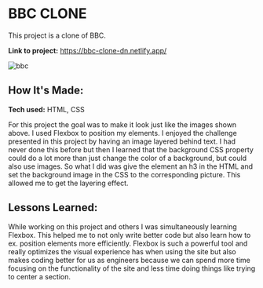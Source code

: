 # BBC CLONE
This project is a clone of BBC.

**Link to project:** https://bbc-clone-dn.netlify.app/

![bbc](https://user-images.githubusercontent.com/88361309/164567287-bfbfe2f2-5802-4751-9d84-e41a17458e36.png)

## How It's Made:

**Tech used:** HTML, CSS

For this project the goal was to make it look just like the images shown above. I used Flexbox to position my elements. I enjoyed the challenge presented in this project by having an image layered behind text. I had never done this before but then I learned that the background CSS property could do a lot more than just change the color of a background, but could also use images. So what I did was give the element an h3 in the HTML and set the background image in the CSS to the corresponding picture. This allowed me to get the layering effect.


## Lessons Learned:

While working on this project and others I was simultaneously learning Flexbox. This helped me to not only write better code but also learn how to ex. position elements more efficiently. Flexbox is such a powerful tool and really optimizes the visual experience has when using the site but also makes coding better for us as engineers because we can spend more time focusing on the functionality of the site and less time doing things like trying to center a section.
